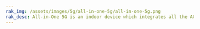 ```yaml
---
rak_img: /assets/images/5g/all-in-one-5g/all-in-one-5g.png
rak_desc: All-in-One 5G is an indoor device which integrates all the AGW, LTE and LoRa in one enclosure. It supports PoE++( 802.3bt) power supply which makes it easy to setup.
---
```


<rk-redirect to="/Product-Categories/5G/All-in-One-5G/Overview/" />